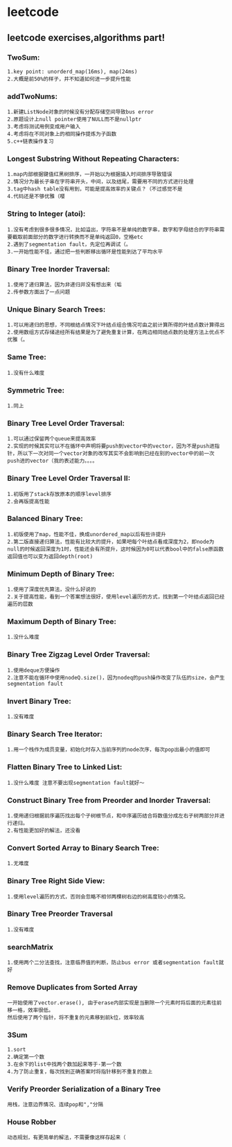 # leetcode

## leetcode exercises,algorithms part!

### TwoSum:

```
1.key point: unorderd_map(16ms), map(24ms)
2.大概是前50%的样子，并不知道如何进一步提升性能
```

### addTwoNums:

```
1.新建ListNode对象的时候没有分配存储空间导致bus error
2.原题设计上null pointer使用了NULL而不是nullptr
3.考虑将测试用例变成用户输入
4.考虑将在不同对象上的相同操作提炼为子函数
5.c++链表操作复习
```

### Longest Substring Without Repeating Characters:

```
1.map内部根据键值红黑树排序，一开始以为根据插入时间排序导致错误
2.情况分为最长子串在字符串开头，中间，以及结尾，需要用不同的方式进行处理
3.tag中hash table没有用到，可能是提高效率的关键点？（不过感觉不是
4.代码还是不够优雅（嘤
```

### String to Integer (atoi):

```
1.没有考虑到很多很多情况，比如溢出，字符串不是单纯的数字串，数字和字母结合的字符串需要截取前面部分的数字进行转换而不是单纯返回0，空格etc
2.遇到了segmentation fault，先定位再调试（。
3.一开始性能不佳，通过把一些判断移出循环是性能到达了平均水平
```

### Binary Tree Inorder Traversal:

```
1.使用了递归算法，因为非递归并没有想出来（垢
2.传参数方面出了一点问题
```

### Unique Binary Search Trees:

```
1.可以用递归的思想，不同根结点情况下叶结点组合情况可由之前计算所得的叶结点数计算得出
2.使用数组方式存储途经所有结果是为了避免重复计算，在两边相同结点数的处理方法上优点不优雅（。
```

### Same Tree:

```
1.没有什么难度
```

### Symmetric Tree:

```
1.同上
```

### Binary Tree Level Order Traversal:

```
1.可以通过保留两个queue来提高效率
2.实现的时候其实可以不在循环中声明将要push到vector中的vector，因为不是push进指针，所以下一次对同一个vector对象的改写其实不会影响到已经在别的vector中的前一次push进的vector（我的表述能力。。。。
```

### Binary Tree Level Order Traversal II:

```
1.初版用了stack存放原本的顺序level排序
2.会再版提高性能
```

### Balanced Binary Tree:

```
1.初版使用了map，性能不佳，换成unordered_map以后有些许提升
2.第二版直接递归算法，性能有比较大的提升，如果吧每个叶结点看成深度为2，即node为null的时候返回深度为1时，性能还会有所提升，这时候因为0可以代表bool中的false原函数返回值也可以变为返回depth(root)
```

### Minimum Depth of Binary Tree:

```
1.使用了深度优先算法，没什么好说的
2.关于提高性能，看到一个答案想法很好，使用level遍历的方式，找到第一个叶结点返回已经遍历的层数
```

### Maximum Depth of Binary Tree:

```
1.没什么难度
```

### Binary Tree Zigzag Level Order Traversal:

```
1.使用deque方便操作
2.注意不能在循环中使用nodeQ.size()，因为nodeq的push操作改变了队伍的size，会产生segmentation fault
```

### Invert Binary Tree:

```
1.没有难度
```

### Binary Search Tree Iterator:

```
1.用一个栈作为成员变量，初始化时存入当前序列的node次序，每次pop出最小的值即可
```

### Flatten Binary Tree to Linked List:

```
1.没什么难度 注意不要出现segmentation fault就好～
```

### Construct Binary Tree from Preorder and Inorder Traversal:

```
1.使用递归根据前序遍历找出每个子树根节点，和中序遍历结合将数值分成左右子树两部分并进行递归。
2.有性能更加好的解法，还没看
```

### Convert Sorted Array to Binary Search Tree:

```
1.无难度
```

### Binary Tree Right Side View:

```
1.使用level遍历的方式，否则会忽略不相邻两棵树右边的树高度较小的情况。
```

### Binary Tree Preorder Traversal

```
1.没有难度
```

### searchMatrix

```
1.使用两个二分法查找，注意临界值的判断，防止bus error 或者segmentation fault就好
```

### Remove Duplicates from Sorted Array

```
一开始使用了vector.erase(), 由于erase内部实现是当删除一个元素时将后面的元素往前移一格，效率很低。
然后使用了两个指针，将不重复的元素移到前k位，效率较高
```

### 3Sum

```
1.sort
2.确定第一个数
3.在余下的list中找两个数加起来等于-第一个数
4.为了防止重复，每次找到正确答案时将指针移到不重复的数上
```

### Verify Preorder Serialization of a Binary Tree

```
用栈，注意边界情况、连续pop和","分隔
```

### House Robber

```
动态规划，有更简单的解法，不需要像这样存起来（
```


